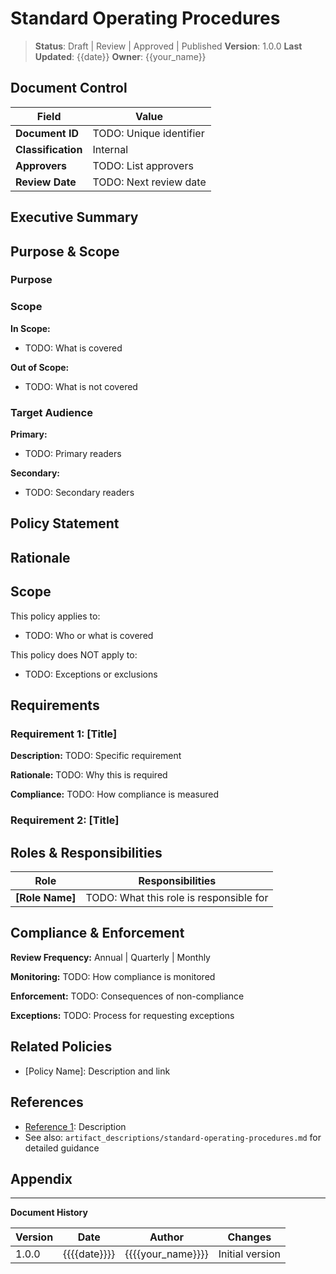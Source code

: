 # Standard Operating Procedures

> **Status**: Draft | Review | Approved | Published
> **Version**: 1.0.0
> **Last Updated**: {{date}}
> **Owner**: {{your_name}}

## Document Control

| Field | Value |
|-------|-------|
| **Document ID** | TODO: Unique identifier |
| **Classification** | Internal |
| **Approvers** | TODO: List approvers |
| **Review Date** | TODO: Next review date |

## Executive Summary

<!-- TODO: 2-3 paragraph overview for executive audience -->
<!-- What is this document about? -->
<!-- Why does it matter? -->
<!-- What are the key takeaways? -->

## Purpose & Scope

### Purpose

<!-- TODO: Explain why this document exists -->

### Scope

**In Scope:**
- TODO: What is covered

**Out of Scope:**
- TODO: What is not covered

### Target Audience

**Primary:**
- TODO: Primary readers

**Secondary:**
- TODO: Secondary readers


## Policy Statement

<!-- TODO: Clear, concise statement of what is required, prohibited, or permitted -->

## Rationale

<!-- TODO: Why this policy exists, what risks it mitigates -->

## Scope

This policy applies to:
- TODO: Who or what is covered

This policy does NOT apply to:
- TODO: Exceptions or exclusions

## Requirements

### Requirement 1: [Title]

**Description:** TODO: Specific requirement

**Rationale:** TODO: Why this is required

**Compliance:** TODO: How compliance is measured

### Requirement 2: [Title]

<!-- Repeat for additional requirements -->

## Roles & Responsibilities

| Role | Responsibilities |
|------|------------------|
| **[Role Name]** | TODO: What this role is responsible for |

## Compliance & Enforcement

**Review Frequency:** Annual | Quarterly | Monthly

**Monitoring:** TODO: How compliance is monitored

**Enforcement:** TODO: Consequences of non-compliance

**Exceptions:** TODO: Process for requesting exceptions

## Related Policies

- [Policy Name]: Description and link

## References

- [Reference 1](url): Description
- See also: `artifact_descriptions/standard-operating-procedures.md` for detailed guidance

## Appendix

<!-- Add supporting materials as needed -->

---

**Document History**

| Version | Date | Author | Changes |
|---------|------|--------|---------|
| 1.0.0 | {{{{date}}}} | {{{{your_name}}}} | Initial version |
